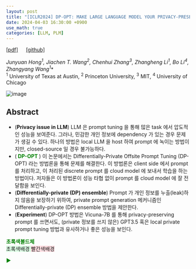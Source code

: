 ```yaml
---
layout: post
title: "[ICLR2024] DP-OPT: MAKE LARGE LANGUAGE MODEL YOUR PRIVACY-PRESERVING PROMPT ENGINEER"
date: 2024-04-03 16:30:00 +0900
use_math: true
categories: [LLM, PLM]
---
```


[[pdf]](https://openreview.net/attachment?id=Ifz3IgsEPX&name=pdf) &emsp;
[[github]](https://github.com/VITA-Group/DP-OPT)

*Junyuan Hong<sup>1</sup>, Jiachen T. Wang<sup>2</sup>, Chenhui Zhang<sup>3</sup>, Zhangheng Li<sup>1</sup>, Bo Li<sup>4</sup>, Zhangyang Wang<sup>1</sup>**
<br> <sup>1</sup> University of Texas at Austin, <sup>2</sup> Princeton University, <sup>3</sup> MIT, <sup>4</sup> University of Chicago &emsp;
 
![image](https://github.com/yong1-kim/yong1-kim.github.io/assets/42200027/240dce34-38db-4011-8f7f-c4b92ad59ea1)

## Abstract
- (**Privacy issue in LLM**) LLM 은 prompt tuning 을 통해 많은 task 에서 압도적인 성능을 보여준다. 그러나, 민감한 개인 정보에 dependency 가 있는 경우 문제가 생길 수 있다. 하나의 방법은 local LLM 을 host 하여 prompt 에 녹이는 방법이지만, closed-source 일 경우 불가능하다.
- (<span style='color:green;font-weight:bold'> DP-OPT </span>) 이 논문에서는 Differentially-Private Offsite Prompt Tuning (DP-OPT) 라는 방법론을 통해 문제를 해결한다. 이 방법론은 client side 에서 prompt 를 처리하고, 이 처리된 discrete prompt 를 cloud model 에 보내서 학습을 하는 방법이다. 저자들은 이 방법론이 성능 타협 없이 prompt 를 cloud model 에 잘 전달함을 보인다.
- (**Differentially-private (DP) ensemble**) Prompt 가 개인 정보를 누출(leak)하지 않음을 보장하기 위하여, private prompt generation 메커니즘인 Differentially-private (DP) ensemble 방법을 제안한다.
- (**Experiment**) DP-OPT 방법은 Vicuna-7B 를 통해 privacy-preserving prompt 를 쓰면서도, (private 정보를 쓰지 않은) GPT3.5 혹은 local private prompt tuning 방법과 유사하거나 좋은 성능을 보인다.


    




<span style='color:green;font-weight:bold'> 초록색볼드체 </span>
<br>
<span style='background-color: #dcffe4'> 초록색배경 </span>
<span style='background-color: #ffdce0'> 빨간색배경 </span>

<span style='color:green;font-weight:bold'> ▶ </span>
<br>
